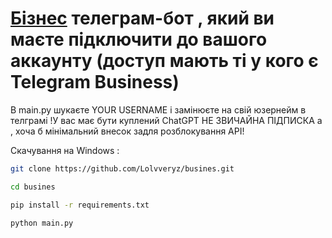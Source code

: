 # **<u>Бізнес</u> телеграм-бот , який ви маєте підключити до вашого аккаунту (доступ мають ті у кого є Telegram Business)**

В main.py шукаєте YOUR USERNAME і замінюєте на свій юзернейм в телграмі 
!У вас має бути куплений ChatGPT НЕ ЗВИЧАЙНА ПІДПИСКА а , хоча б мінімальний внесок задля розблокування АРІ!

Скачування на Windows :

```bash
git clone https://github.com/Lolvveryz/busines.git
```
```bash
cd busines
```
```bash
pip install -r requirements.txt
```
```bash
python main.py
```
